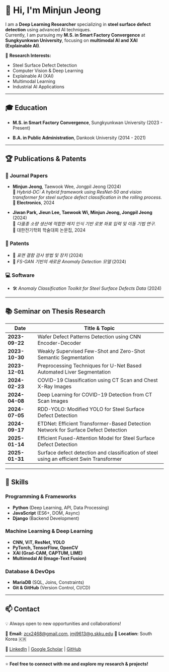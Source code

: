 # 👋 Hi, I'm Minjun Jeong  

I am a **Deep Learning Researcher** specializing in **steel surface defect detection** using advanced AI techniques.  
Currently, I am pursuing my **M.S. in Smart Factory Convergence** at **Sungkyunkwan University**, focusing on **multimodal AI and XAI (Explainable AI)**.  

🔬 **Research Interests:**  
- Steel Surface Defect Detection  
- Computer Vision & Deep Learning  
- Explainable AI (XAI)  
- Multimodal Learning  
- Industrial AI Applications  

---

## 🎓 Education  
- **M.S. in Smart Factory Convergence**, Sungkyunkwan University (2023 - Present)  

- **B.A. in Public Administration**, Dankook University (2014 - 2021)  

---

## 🏆 Publications & Patents  

### 📄 **Journal Papers**  
- **Minjun Jeong**, Taewook Wee, Jongpil Jeong (2024)  
  📌 *Hybrid-DC: A hybrid framework using ResNet-50 and vision transformer for steel surface defect classification in the rolling process.*  
  📕 **Electronics**, 2024  

- **Jiwan Park, Jieun Lee, Taewook Wi, Minjun Jeong, Jongpil Jeong** (2024)  
  📌 *다품종 소량 생산에 적합한 에지 인식 기반 로봇 좌표 입력 및 이동 기법 연구.*  
  📕 대한전기학회 학술대회 논문집, 2024  

### 🏅 **Patents**  
- 📜 *표면 결함 검사 방법 및 장치* (2024)  
- 📜 *FS-GAN 기반의 새로운 Anomaly Detection 모델* (2024)  

### 💻 **Software**  
- 🛠 *Anomaly Classification Toolkit for Steel Surface Defects Data* (2024)  

---

## 📚 Seminar on Thesis Research  

| Date        | Title & Topic |
|------------|--------------|
| **2023-09-22** | Wafer Defect Patterns Detection using CNN Encoder-Decoder |
| **2023-10-30** | Weakly Supervised Few-Shot and Zero-Shot Semantic Segmentation |
| **2023-12-01** | Preprocessing Techniques for U-Net Based Automated Liver Segmentation |
| **2024-02-23** | COVID-19 Classification using CT Scan and Chest X-Ray Images |
| **2024-04-08** | Deep Learning for COVID-19 Detection from CT Scan Images |
| **2024-07-05** | RDD-YOLO: Modified YOLO for Steel Surface Defect Detection |
| **2024-09-17** | ETDNet: Efficient Transformer-Based Detection Network for Surface Defect Detection |
| **2025-01-14** | Efficient Fused-Attention Model for Steel Surface Defect Detection |
| **2025-01-31** | Surface defect detection and classification of steel using an efficient Swin Transformer |

---

## 🔧 Skills  

### **Programming & Frameworks**  
- **Python** (Deep Learning, API, Data Processing)  
- **JavaScript** (ES6+, DOM, Async)  
- **Django** (Backend Development)  

### **Machine Learning & Deep Learning**  
- **CNN, ViT, ResNet, YOLO**  
- **PyTorch, TensorFlow, OpenCV**  
- **XAI (Grad-CAM, CAPTUM, LIME)**  
- **Multimodal AI (Image-Text Fusion)**  

### **Database & DevOps**  
- **MariaDB** (SQL, Joins, Constraints)  
- **Git & GitHub** (Version Control, CI/CD)  

---

## 📫 Contact  

💡 Always open to new opportunities and collaborations!  

📧 **Email:** zcx2468@gmail.com, jmj9613@g.skku.edu 
📍 **Location:** South Korea 🇰🇷  

📌 [LinkedIn](www.linkedin.com/in/jmj9613) | [Google Scholar](https://scholar.google.co.kr/citations?user=JQwgrywAAAAJ&hl=ko) | [GitHub](https://github.com/minjun9613/minjun9613.git)  

---

⭐ **Feel free to connect with me and explore my research & projects!**  
